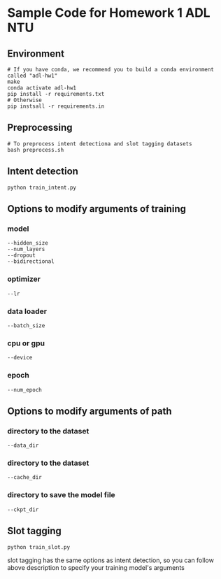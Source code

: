 # Sample Code for Homework 1 ADL NTU

## Environment
```shell
# If you have conda, we recommend you to build a conda environment called "adl-hw1"
make
conda activate adl-hw1
pip install -r requirements.txt
# Otherwise
pip instsall -r requirements.in
```

## Preprocessing
```shell
# To preprocess intent detectiona and slot tagging datasets
bash preprocess.sh
```

## Intent detection
```shell
python train_intent.py
```
## Options to modify arguments of training
### model
```shell
--hidden_size
--num_layers
--dropout
--bidirectional
```
### optimizer
```shell
--lr
```
### data loader
```shell
--batch_size
```
### cpu or gpu
```shell
--device
```
### epoch
```shell
--num_epoch
```
## Options to modify arguments of path
### directory to the dataset
```shell
--data_dir
```
### directory to the dataset
```shell
--cache_dir
```
### directory to save the model file
```shell
--ckpt_dir
```
## Slot tagging
```shell
python train_slot.py
```
slot tagging has the same options as intent detection, so you can follow above description to specify your training model's arguments 
